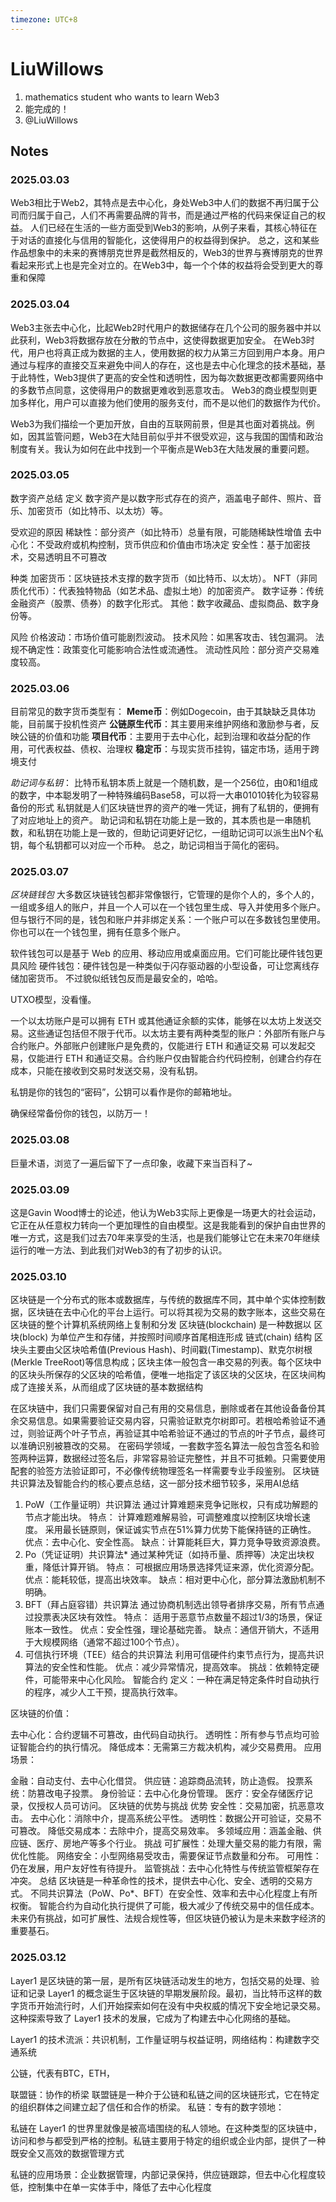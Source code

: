 ```yaml
---
timezone: UTC+8
---
```



# LiuWillows

1. mathematics student who wants to learn Web3
2. 能完成的！
3. @LiuWillows
   
## Notes

<!-- Content_START -->

### 2025.03.03
Web3相比于Web2，其特点是去中心化，身处Web3中人们的数据不再归属于公司而归属于自己，人们不再需要品牌的背书，而是通过严格的代码来保证自己的权益。
人们已经在生活的一些方面受到Web3的影响，从例子来看，其核心特征在于对话的直接化与信用的智能化，这使得用户的权益得到保护。
总之，这和某些作品想象中的未来的赛博朋克世界是截然相反的，Web3的世界与赛博朋克的世界看起来形式上也是完全对立的。在Web3中，每一个个体的权益将会受到更大的尊重和保障

### 2025.03.04 
Web3主张去中心化，比起Web2时代用户的数据储存在几个公司的服务器中并以此获利，Web3将数据存放在分散的节点中，这使得数据更加安全。
在Web3时代，用户也将真正成为数据的主人，使用数据的权力从第三方回到用户本身。用户通过与程序的直接交互来避免中间人的存在，这也是去中心化理念的技术基础，基于此特性，Web3提供了更高的安全性和透明性，因为每次数据更改都需要网络中的多数节点同意，这使得用户的数据更难收到恶意攻击。
Web3的商业模型则更加多样化，用户可以直接为他们使用的服务支付，而不是以他们的数据作为代价。



Web3为我们描绘一个更加开放，自由的互联网前景，但是其也面对着挑战。例如，因其监管问题，Web3在大陆目前似乎并不很受欢迎，这与我国的国情和政治制度有关。我认为如何在此中找到一个平衡点是Web3在大陆发展的重要问题。

### 2025.03.05
数字资产总结
定义
数字资产是以数字形式存在的资产，涵盖电子邮件、照片、音乐、加密货币（如比特币、以太坊）等。

受欢迎的原因
稀缺性：部分资产（如比特币）总量有限，可能随稀缺性增值
去中心化：不受政府或机构控制，货币供应和价值由市场决定
安全性：基于加密技术，交易透明且不可篡改

种类
加密货币：区块链技术支撑的数字货币（如比特币、以太坊）。
NFT（非同质化代币）：代表独特物品（如艺术品、虚拟土地）的加密资产。
数字证券：传统金融资产（股票、债券）的数字化形式。
其他：数字收藏品、虚拟商品、数字身份等。

风险
价格波动：市场价值可能剧烈波动。
技术风险：如黑客攻击、钱包漏洞。
法规不确定性：政策变化可能影响合法性或流通性。
流动性风险：部分资产交易难度较高。

### 2025.03.06

目前常见的数字货币类型有：
**Meme币**：例如Dogecoin，由于其缺缺乏具体功能，目前属于投机性资产
**公链原生代币**：其主要用来维护网络和激励参与者，反映公链的价值和功能
**项目代币**：主要用于去中心化，起到治理和收益分配的作用，可代表权益、债权、治理权
**稳定币**：与现实货币挂钩，锚定市场，适用于跨境支付


*助记词与私钥*：
比特币私钥本质上就是一个随机数，是一个256位，由0和1组成的数字，中本聪发明了一种特殊编码Base58，可以将一大串01010转化为较容易备份的形式
私钥就是人们区块链世界的资产的唯一凭证，拥有了私钥的，便拥有了对应地址上的资产。
助记词和私钥在功能上是一致的，其本质也是一串随机数，和私钥在功能上是一致的，但助记词更好记忆，一组助记词可以派生出N个私钥，每个私钥都可以对应一个币种。
总之，助记词相当于简化的密码。

### 2025.03.07
*区块链钱包*
大多数区块链钱包都非常像银行，它管理的是你个人的，多个人的，一组或多组人的账户，并且一个人可以在一个钱包里生成、导入并使用多个账户。 但与银行不同的是，钱包和账户并非绑定关系：一个账户可以在多数钱包里使用。你也可以在一个钱包里，拥有任意多个账户。

 软件钱包可以是基于 Web 的应用、移动应用或桌面应用。它们可能比硬件钱包更具风险
 硬件钱包：硬件钱包是一种类似于闪存驱动器的小型设备，可让您离线存储加密货币。
 不过貌似纸钱包反而是最安全的，哈哈。

 UTXO模型，没看懂。

 一个以太坊账户是可以拥有 ETH 或其他通证余额的实体，能够在以太坊上发送交易。这些通证包括但不限于代币。以太坊主要有两种类型的账户：外部所有账户与合约账户。外部账户创建账户是免费的，仅能进行 ETH 和通证交易
可以发起交易，仅能进行 ETH 和通证交易。合约账户仅由智能合约代码控制，创建合约存在成本，只能在接收到交易时发送交易，没有私钥。

私钥是你的钱包的“密码”，公钥可以看作是你的邮箱地址。

确保经常备份你的钱包，以防万一！

### 2025.03.08
巨量术语，浏览了一遍后留下了一点印象，收藏下来当百科了~

### 2025.03.09
这是Gavin Wood博士的论述，他认为Web3实际上更像是一场更大的社会运动，它正在从任意权力转向一个更加理性的自由模型。这是我能看到的保护自由世界的唯一方式，这是我们过去70年来享受的生活，也是我们能够让它在未来70年继续运行的唯一方法、到此我们对Web3的有了初步的认识。

### 2025.03.10
区块链是一个分布式的账本或数据库，与传统的数据库不同，其中单个实体控制数据，区块链在去中心化的平台上运行。可以将其视为交易的数字账本，这些交易在区块链的整个计算机系统网络上复制和分发
区块链(blockchain) 是一种数据以 区块(block) 为单位产生和存储，并按照时间顺序首尾相连形成 链式(chain) 结构
区块头主要由父区块哈希值(Previous Hash)、时间戳(Timestamp)、默克尔树根(Merkle TreeRoot)等信息构成；区块主体一般包含一串交易的列表。每个区块中的区块头所保存的父区块的哈希值，便唯一地指定了该区块的父区块，在区块间构成了连接关系，从而组成了区块链的基本数据结构

在区块链中，我们只需要保留对自己有用的交易信息，删除或者在其他设备备份其余交易信息。如果需要验证交易内容，只需验证默克尔树即可。若根哈希验证不通过，则验证两个叶子节点，再验证其中哈希验证不通过的节点的叶子节点，最终可以准确识别被篡改的交易。
在密码学领域，一套数字签名算法一般包含签名和验签两种运算，数据经过签名后，非常容易验证完整性，并且不可抵赖。只需要使用配套的验签方法验证即可，不必像传统物理签名一样需要专业手段鉴别。
区块链共识算法及智能合约的核心要点总结，这一部分技术细节较多，采用AI总结

1. PoW（工作量证明）共识算法
通过计算难题来竞争记账权，只有成功解题的节点才能出块。
特点：
计算难题难解易验，可调整难度以控制区块增长速度。
采用最长链原则，保证诚实节点在51%算力优势下能保持链的正确性。
优点：去中心化、安全性高。
缺点：计算能耗巨大，算力竞争导致资源浪费。
2. Po（凭证证明）共识算法*
通过某种凭证（如持币量、质押等）决定出块权重，降低计算开销。
特点：
可根据应用场景选择凭证来源，优化资源分配。
优点：能耗较低，提高出块效率。
缺点：相对更中心化，部分算法激励机制不明确。
3. BFT（拜占庭容错）共识算法
通过协商机制选出领导者排序交易，所有节点通过投票表决区块有效性。
特点：
适用于恶意节点数量不超过1/3的场景，保证账本一致性。
优点：安全性强，理论基础完善。
缺点：通信开销大，不适用于大规模网络（通常不超过100个节点）。
4. 可信执行环境（TEE）结合的共识算法
利用可信硬件约束节点行为，提高共识算法的安全性和性能。
优点：减少异常情况，提高效率。
挑战：依赖特定硬件，可能带来中心化风险。
智能合约
定义：一种在满足特定条件时自动执行的程序，减少人工干预，提高执行效率。

区块链的价值：

去中心化：合约逻辑不可篡改，由代码自动执行。
透明性：所有参与节点均可验证智能合约的执行情况。
降低成本：无需第三方裁决机构，减少交易费用。
应用场景：

金融：自动支付、去中心化借贷。
供应链：追踪商品流转，防止造假。
投票系统：防篡改电子投票。
身份验证：去中心化身份管理。
医疗：安全存储医疗记录，仅授权人员可访问。
区块链的优势与挑战
优势
安全性：交易加密，抗恶意攻击。
去中心化：消除中介，提高系统公平性。
透明性：数据公开可验证，交易不可篡改。
降低交易成本：去除中介，提高交易效率。
多领域应用：涵盖金融、供应链、医疗、房地产等多个行业。
挑战
可扩展性：处理大量交易的能力有限，需优化性能。
网络安全：小型网络易受攻击，需要保证节点数量和分布。
可用性：仍在发展，用户友好性有待提升。
监管挑战：去中心化特性与传统监管框架存在冲突。
总结
区块链是一种革命性的技术，提供去中心化、安全、透明的交易方式。
不同共识算法（PoW、Po*、BFT）在安全性、效率和去中心化程度上有所权衡。
智能合约为自动化执行提供了可能，极大减少了传统交易中的信任成本。
未来仍有挑战，如可扩展性、法规合规性等，但区块链仍被认为是未来数字经济的重要基石。
### 2025.03.12
Layer1 是区块链的第一层，是所有区块链活动发生的地方，包括交易的处理、验证和记录
Layer1 的概念诞生于区块链的早期发展阶段。最初，当比特币这样的数字货币开始流行时，人们开始探索如何在没有中央权威的情况下安全地记录交易。这种探索导致了 Layer1 技术的发展，它成为了构建去中心化网络的基础。

Layer1 的技术流派：共识机制，工作量证明与权益证明，网络结构：构建数字交通系统

公链，代表有BTC，ETH，

联盟链：协作的桥梁
联盟链是一种介于公链和私链之间的区块链形式，它在特定的组织群体之间建立起了信任和合作的桥梁。
私链：专有的数字领地：

私链在 Layer1 的世界里就像是被高墙围绕的私人领地。在这种类型的区块链中，访问和参与都受到严格的控制。私链主要用于特定的组织或企业内部，提供了一种既安全又高效的数据管理方式

私链的应用场景：企业数据管理，内部记录保持，供应链跟踪，但去中心化程度较低，控制集中在单一实体手中，降低了去中心化程度
<!-- Content_END -->

